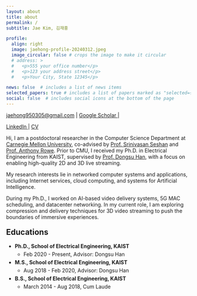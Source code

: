 ```yaml
---
layout: about
title: about
permalink: /
subtitle: Jae Kim, 김재홍

profile:
  align: right
  image: jaehong-profile-20240312.jpeg
  image_circular: false # crops the image to make it circular
  # address: >
  #   <p>555 your office number</p>
  #   <p>123 your address street</p>
  #   <p>Your City, State 12345</p>

news: false  # includes a list of news items
selected_papers: true # includes a list of papers marked as "selected={true}"
social: false  # includes social icons at the bottom of the page
---
```


<a href="mailto:{{ site.email | encode_email }}" title="email">jaehong950305@gmail.com <i class="fas fa-envelope"></i></a> <span>&#124;</span>
<a href="https://scholar.google.com/citations?user={{ site.scholar_userid }}" title="Google Scholar">Google Scholar <i class="ai ai-google-scholar"></i></a> <span>&#124;</span>
<!-- <a href="https://github.com/{{ site.github_username }}" title="GitHub">Github <i class="fab fa-github"></i></a> <span>&#124;</span> -->
<a href="https://www.linkedin.com/in/{{ site.linkedin_username }}" title="LinkedIn">LinkedIn <i class="fab fa-linkedin"></i></a> <span>&#124;</span>
<a href="{{ 'jaehongkim_cv.pdf' | prepend: 'assets/pdf/' | relative_url}}" title="CV">CV <i class="fas fa-file-pdf	"></i></a> 

Hi, I am a postdoctoral researcher in the Computer Science Department at [Carnegie Mellon University](https://csd.cmu.edu/), co-advised by [Prof. Srinivasan Seshan](https://www.cs.cmu.edu/~srini/) and [Prof. Anthony Rowe](https://users.ece.cmu.edu/~agr/). Prior to CMU, I received my Ph.D. in Electrical Engineering from KAIST, supervised by [Prof. Dongsu Han](https://ina.kaist.ac.kr/team/dongsuh), with a focus on enabling high-quality 2D and 3D live streaming.

My research interests lie in networked computer systems and applications, including Internet services, cloud computing, and systems for Artificial Intelligence. 
<!-- I aim to improve their performance and enhance user experience through novel approaches.  -->
During my Ph.D., I worked on AI-based video delivery systems, 5G MAC scheduling, and datacenter networking. In my current role, I am exploring compression and delivery techniques for 3D video streaming to push the boundaries of immersive experiences.

<!-- Hi, I am a Ph.D. student in [Intelligent Network Architecture Research Group](http://ina.kaist.ac.kr/) at KAIST, advised by [Prof. Dongsu Han](http://ina.kaist.ac.kr/~dongsuh/).

My research interest lies in any computer systems or applications that are networked; Internet services, cloud, and systems for Artificial Intelligence. I focus on improving their performance to enhance the user experience with novel ideas.
<!-- I enjoy tackling challenges that are yet explored in new systems. -->

<!-- I have worked on 1) applying neural enhancement to video streaming in a way that maximizes viewer experience and 2) designing a practical cell-scale scheduler for latency-sensitive traffic in 4G/5G networks.  --> 
<!-- and my goal is to provide solutions for them with innovative ideas. -->
<!-- I look for new opportunities and ideas in different research fields to bring benefits to networked systems and applications. -->

<!-- <i class="fas fa-map-marker"> </i> N1 ITC-Building #817, KAIST  -->



<style>
.education li {
  /* margin-top:10px; */
  margin-top:5px;
}
/* .education > li > ul {
  margin-bottom:10px;
} */
</style>

<h2 style="margin-top:20px">Educations</h2>
<div>
<ul class="education">
    <li><b>Ph.D., School of Electrical Engineering, KAIST</b>
      <ul>
          <li>Feb 2020 - Present, Advisor: Dongsu Han</li>
      </ul>
    </li>
    <li><b>M.S., School of Electrical Engineering, KAIST</b>
      <ul>
          <li>Aug 2018 - Feb 2020, Advisor: Dongsu Han</li>
      </ul>
    </li>
    <li><b>B.S., School of Electrical Engineering, KAIST</b>
      <ul>
          <li>March 2014 - Aug 2018, Cum Laude</li>
      </ul>   
    </li> 
</ul>
</div>

<!-- Write your biography here. Tell the world about yourself. Link to your favorite [subreddit](http://reddit.com). You can put a picture in, too. The code is already in, just name your picture `prof_pic.jpg` and put it in the `img/` folder.

Put your address / P.O. box / other info right below your picture. You can also disable any these elements by editing `profile` property of the YAML header of your `_pages/about.md`. Edit `_bibliography/papers.bib` and Jekyll will render your [publications page](/al-folio/publications/) automatically.

Link to your social media connections, too. This theme is set up to use [Font Awesome icons](http://fortawesome.github.io/Font-Awesome/) and [Academicons](https://jpswalsh.github.io/academicons/), like the ones below. Add your Facebook, Twitter, LinkedIn, Google Scholar, or just disable all of them. -->
